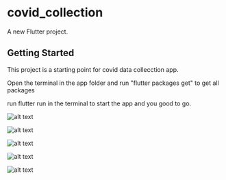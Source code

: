 # covid_collection

A new Flutter project.

## Getting Started

This project is a starting point for covid data collecction app.

Open the terminal in the app folder and run  "flutter packages get" to get all packages

run flutter run in the terminal to start the app and you good to go.

![alt text](https://github.com/Dennis247/COVID_COLLECTION/blob/master/lib/ss/1.jpeg)

![alt text](https://github.com/Dennis247/COVID_COLLECTION/blob/master/lib/ss/2.jpeg)

![alt text](https://github.com/Dennis247/COVID_COLLECTION/blob/master/lib/ss/3.jpeg)

![alt text](https://github.com/Dennis247/COVID_COLLECTION/blob/master/lib/ss/4.jpeg)

![alt text](https://github.com/Dennis247/COVID_COLLECTION/blob/master/lib/ss/5.jpeg)



